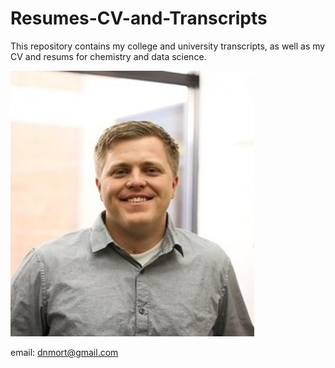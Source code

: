 # Resumes-CV-and-Transcripts
This repository contains my college and university transcripts, as well as my CV and resums for chemistry and data science.

![Personal Photo](/assets/Daniel_Mortensen.png)

email: dnmort@gmail.com
